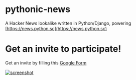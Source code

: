 # pythonic-news
A Hacker News lookalike written in Python/Django, powering [https://news.python.sc](https://news.python.sc)

# Get an invite to participate!
Get an invite by filling this [Google Form](https://forms.gle/TJSNLXD8fgyFYUaFA)


[![screenshot](http://cdn.sebastiansteins.com/screenshot-news-python-sc.png "Screenshot")](https://news.python.sc)
